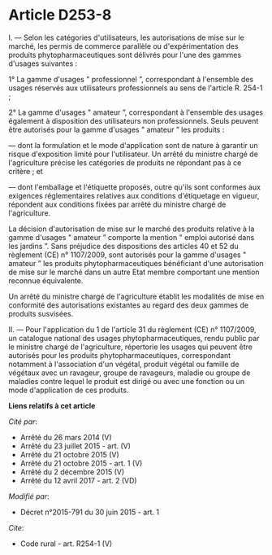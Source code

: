 # Article D253-8

I. ― Selon les catégories d'utilisateurs, les autorisations de mise sur le marché, les permis de commerce parallèle ou
d'expérimentation des produits phytopharmaceutiques sont délivrés pour l'une des gammes d'usages suivantes : 

1° La gamme d'usages " professionnel ”, correspondant à l'ensemble des usages réservés aux utilisateurs professionnels au
sens de l'article R. 254-1 ; 

2° La gamme d'usages " amateur ”, correspondant à l'ensemble des usages également à disposition des utilisateurs non
professionnels. Seuls peuvent être autorisés pour la gamme d'usages " amateur ” les produits : 

― dont la formulation et le mode d'application sont de nature à garantir un risque d'exposition limité pour l'utilisateur. Un
arrêté du ministre chargé de l'agriculture précise les catégories de produits ne répondant pas à ce critère ; et 

― dont l'emballage et l'étiquette proposés, outre qu'ils sont conformes aux exigences réglementaires relatives aux conditions
d'étiquetage en vigueur, répondent aux conditions fixées par arrêté du ministre chargé de l'agriculture. 

La décision d'autorisation de mise sur le marché des produits relative à la gamme d'usages " amateur ” comporte la mention "
emploi autorisé dans les jardins ”. Sans préjudice des dispositions des articles 40 et 52 du règlement (CE) n° 1107/2009,
sont autorisés pour la gamme d'usages " amateur ” les produits phytopharmaceutiques bénéficiant d'une autorisation de mise
sur le marché dans un autre Etat membre comportant une mention reconnue équivalente. 

Un arrêté du ministre chargé de l'agriculture établit les modalités de mise en conformité des autorisations existantes au
regard des deux gammes de produits susvisées. 

II. ― Pour l'application du 1 de l'article 31 du règlement (CE) n° 1107/2009, un catalogue national des usages
phytopharmaceutiques, rendu public par le ministre chargé de l'agriculture, répertorie les usages qui peuvent être autorisés
pour les produits phytopharmaceutiques, correspondant notamment à l'association d'un végétal, produit végétal ou famille de
végétaux avec un ravageur, groupe de ravageurs, maladie ou groupe de maladies contre lequel le produit est dirigé ou avec une
fonction ou un mode d'application de ces produits.

**Liens relatifs à cet article**

_Cité par_:

  - Arrêté du 26 mars 2014 (V)
  - Arrêté du 23 juillet 2015 - art. (V)
  - Arrêté du 21 octobre 2015 (V)
  - Arrêté du 21 octobre 2015 - art. 1 (V)
  - Arrêté du 2 décembre 2015 (V)
  - Arrêté du 12 avril 2017 - art. 2 (VD)

_Modifié par_:

  - Décret n°2015-791 du 30 juin 2015 - art. 1

_Cite_:

  - Code rural - art. R254-1 (V)
